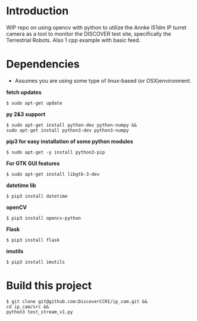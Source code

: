 # Introduction
WIP repo on using opencv with python to utilize the 
Annke l51dm IP turret camera as a tool to monitor the 
DISCOVER test site, specifically the Terrestrial Robots. 
Also 1 cpp example with basic feed.


# Dependencies
- Assumes you are using some type of linux-based (or OSX)environment.

**fetch updates**
```
$ sudo apt-get update
```

**py 2&3 support**
```
$ sudo apt-get install python-dev python-numpy &&
sudo apt-get install python3-dev python3-numpy
```

**pip3 for easy installation of some python modules**
```
$ sudo apt-get -y install python3-pip
```

**For GTK GUI features**
```
$ sudo apt-get install libgtk-3-dev
```
**datetime lib**
```
$ pip3 install datetime
```
**openCV**
```
$ pip3 install opencv-python
```

**Flask** 
```
$ pip3 install flask
```

**imutils**
```
$ pip3 install imutils
```

# Build this project
```
$ git clone git@github.com:DiscoverCCRI/ip_cam.git &&
cd ip_cam/src &&
python3 test_stream_v1.py
```
